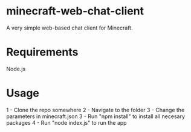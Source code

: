 # minecraft-web-chat-client
A very simple web-based chat client for Minecraft.

# Requirements
Node.js 

# Usage
1 - Clone the repo somewhere
2 - Navigate to the folder
3 - Change the parameters in minecraft.json
3 - Run "npm install" to install all necesary packages
4 - Run "node index.js" to run the app
